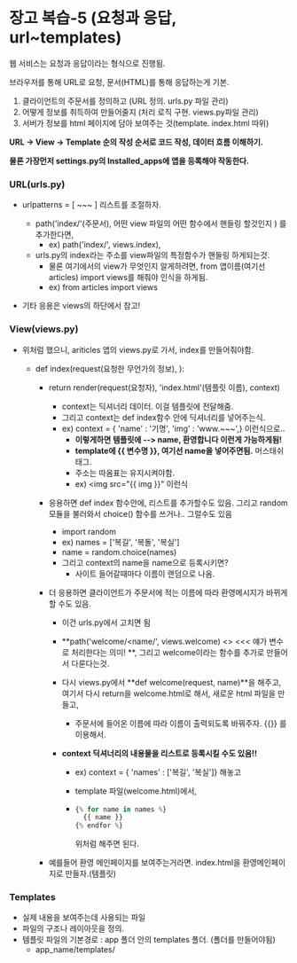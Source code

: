 # 장고 복습-5 (요청과 응답, url~templates)

웹 서비스는 요청과 응답이라는 형식으로 진행됨.



브라우저를 통해 URL로 요청, 문서(HTML)를 통해 응답하는게 기본.



1. 클라이언트의 주문서를 정의하고 (URL 정의. urls.py 파일 관리)
2. 어떻게 정보를 취득하여 만들어줄지 (처리 로직 구현. views.py파일 관리)
3. 서버가 정보를 html 페이지에 담아 보여주는 것(template. index.html 따위)

**URL -> View -> Template 순의 작성 순서로 코드 작성, 데이터 흐름 이해하기.**

**물론 가장먼저 settings.py의 Installed_apps에 앱을 등록해야 작동한다.**



### URL(urls.py)

- urlpatterns = [ ~~~ ] 리스트를 조절하자.

  - path('index/'(주문서), 어떤 view 파일의 어떤 함수에서 핸들링 할것인지 ) 를 추가한다면,
    - ex) path('index/', views.index),
  - urls.py의 index라는 주소를 view파일의 특정함수가 핸들링 하게되는것.
    - 물론 여기에서의 view가 무엇인지 알게하려면, from 앱이름(여기선 articles) import views를 해줘야 인식을 하게됨.
    - ex) from articles import views

- 기타 응용은 views의 하단에서 참고!

  

### View(views.py)

- 위처럼 했으니, ariticles 앱의 views.py로 가서, index를 만들어줘야함.

  - def index(request(요청한 무언가의 정보), ):

    - return render(request(요청자), 'index.html'(템플릿 이름), context)

      - context는 딕셔너리 데이터. 이걸 템플릿에 전달해줌.
      - 그리고 context는 def index함수 안에 딕셔너리를 넣어주는식.
      - ex) context = { 'name' : '기명', 'img' : 'www.~~~',} 이런식으로..
        - **이렇게하면 템플릿에 --> name, 환영합니다 이런게 가능하게됨!**
        - **template에 {{ 변수명 }}, 여기선 name을 넣어주면됨.** 머스태쉬 태그.
        - 주소는 따옴표는 유지시켜야함. 
        - ex) <img src="{{ img }}" 이런식

    - 응용하면 def index 함수안에, 리스트를 추가할수도 있음. 그리고 random 모듈을 불러와서 choice() 함수를 쓰거나.. 그럴수도 있음

      - import random
      - ex) names = ['복길', '복돌', '복실']
      - name = random.choice(names)
      - 그리고 context의 name을 name으로 등록시키면?
        - 사이트 들어갈때마다 이름이 랜덤으로 나옴.

    - 더 응용하면 클라이언트가 주문서에 적는 이름에 따라 환영메시지가 바뀌게 할 수도 있음.

      - 이건 urls.py에서 고치면 됨

      - **path('welcome/<name/', views.welcome) <> <<< 얘가 변수로 처리한다는 의미! **, 그리고 welcome이라는 함수를 추가로 만들어서 다룬다는것.

      - 다시 views.py에서 **def welcome(request, name)**을 해주고, 여기서 다시 return을 welcome.html로 해서, 새로운 html 파일을 만들고, 

        - 주문서에 들어온 이름에 따라 이름이 출력되도록 바꿔주자. {{}} 를 이용해서.

      - **context 딕셔너리의 내용물을 리스트로 등록시킬 수도 있음!!**

        - ex) context = { 'names' : ['복길', '복실']}  해놓고

        - template 파일(welcome.html)에서,

        - ```python
          {% for name in names %}
          	{{ name }}
          {% endfor %}
          ```

          위처럼 해주면 된다.

          <p {{name}} </p 를 해주면 br이 적용되어서 여러줄로 나옴!

    - 예를들어 환영 메인페이지를 보여주는거라면. index.html을 환영메인페이지로 만들자.(템플릿)

      

### Templates

- 실제 내용을 보여주는데 사용되는 파일
- 파일의 구조나 레이아웃을 정의.
- 템플릿 파일의 기본경로 : app 폴더 안의 templates 폴더. (폴더를 만들어야됨)
  - app_name/templates/